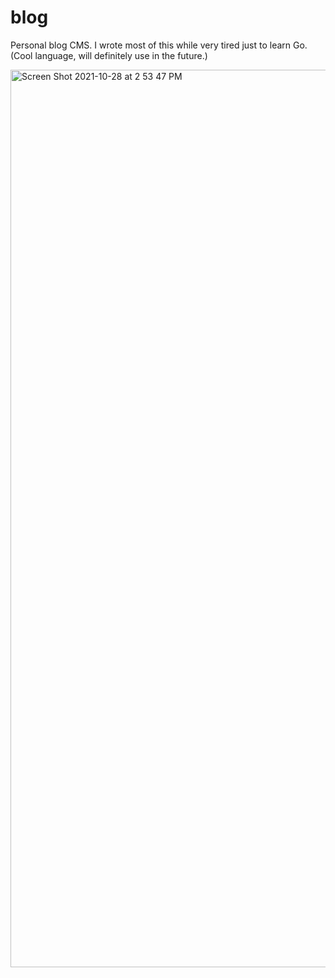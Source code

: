 # blog
Personal blog CMS. I wrote most of this while very tired just to learn Go. (Cool language, will definitely use in the future.)

<img width="1436" alt="Screen Shot 2021-10-28 at 2 53 47 PM" src="https://user-images.githubusercontent.com/36574215/139317845-06c96ca4-8b8e-4986-9f94-bcf56c68c22f.png">
